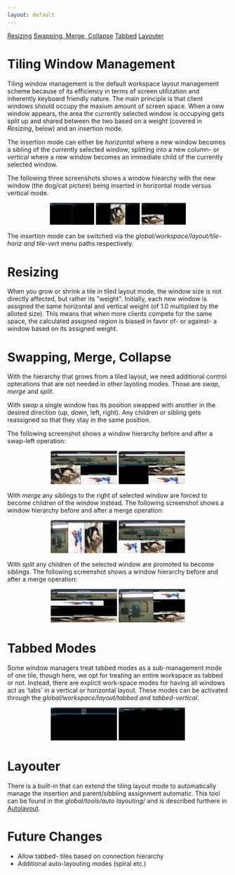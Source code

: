 ```yaml
---
layout: default
---
```

[Resizing](#resizing) [Swapping, Merge, Collapse](#mergecoll) [Tabbed](#tabbed)
[Layouter](#layouter)

# Tiling Window Management

Tiling window management is the default workspace layout management scheme
because of its efficiency in terms of screen utilization and inherently
keyboard friendly nature. The main principle is that client windows should
occupy the maxium amount of screen space. When a new window appears, the
area the currently selected window is occupying gets split up and shared
between the two based on a weight (covered in <i>Resizing</i>, below) and
an insertion mode.

The insertion mode can either be <i>horizontal</i> where a new window becomes
a sibling of the currently selected window, splitting into a new column- or
<i>vertical</i> where a new window becomes an immediate child of the currently
selected window.

The following three screenshots shows a window hiearchy with the new window
(the dog/cat picture) being inserted in horizontal mode versus vertical mode.

<center>
<a href="images/tile_1.png">
<img alt="tile normal" src="images/tile_1.png" style="width: 20%"/></a>
<a href="images/tile_h.png">
<img alt="insert horiz" src="images/tile_h.png" style="width: 20%"/></a>
<a href="images/tile_v.png">
<img alt="insert vert" src="images/tile_v.png" style="width: 20%"/></a>
</center>

The insertion mode can be switched via the <i>global/workspace/layout/tile-horiz
and tile-vert</i> menu paths respectively.

# Resizing <a name="resizing"/>
When you grow or shrink a tile in tiled layout mode, the window size is not
directly affected, but rather its "weight". Initially, each new window is
assigned the same horizontal and vertical weight (of 1.0 multiplied by the
alloted size). This means that when more clients compete for the same space,
the calculated assigned region is biased in favor of- or against- a window
based on its assigned weight.

# Swapping, Merge, Collapse <a name="mergecoll"/>
With the hierarchy that grows from a tiled layout, we need additional control
opterations that are not needed in other layoting modes. Those are <i>swap</i>,
<i>merge</i> and <i>split</i>.

With <i>swap</i> a single window has its position swapped with another in the
desired direction (up, down, left, right). Any children or sibling gets
reassigned so that they stay in the same position.

The following screenshot shows a window hierarchy before and after a swap-left
operation:

<center>
<a href="images/swap_1.png">
<img alt="swap before" src="images/swap_1.png" style="width: 30%"/></a>
<a href="images/swap_2.png">
<img alt="swap after" src="images/swap_2.png" style="width: 30%"/></a>
</center>

With <i>merge</i> any siblings to the right of selected window are forced to
become children of the window instead. The following screenshot shows a
window hierarchy before and after a merge operation:

<center>
<a href="images/merge_1.png">
<img alt="merge before" src="images/merge_1.png" style="width: 30%"/></a>
<a href="images/merge_2.png">
<img alt="merge after" src="images/merge_2.png" style="width: 30%"/></a>
</center>

With <i>split</i> any children of the selected window are promoted to become
siblings. The following screenshot shows a window hierarchy before and after a
merge operation:

<center>
<a href="images/split_1.png">
<img alt="split before" src="images/split_1.png" style="width: 30%"/></a>
<a href="images/split_2.png">
<img alt="split after" src="images/split_2.png" style="width: 30%"/></a>
</center>

# Tabbed Modes <a name="tabbed"/>
Some window managers treat tabbed modes as a sub-management mode of one tile,
though here, we opt for treating an entire workspace as tabbed or not. Instead,
there are explicit work-space modes for having all windows act as 'tabs' in
a vertical or horizontal layout. These modes can be activated through the
<i>global/workspace/layout/tabbed and tabbed-vertical</i>.

<center>
<a href="images/vtab.png">
<img alt="tab vertical" src="images/vtab.png" style="width: 30%"/></a>
<a href="images/htab.png">
<img alt="tab horizontal" src="images/htab.png" style="width: 30%"/></a>
</center>

# Layouter <a name="layouter"/>
There is a built-in that can extend the tiling layout mode to automatically
manage the insertion and parent/sibbling assignment automatic. This tool can
be found in the <i>global/tools/auto layouting/</i> and is described furthere
in [Autolayout](autolay).

# Future Changes
- Allow tabbed- tiles based on connection hierarchy
- Additional auto-layouting modes (spiral etc.)
